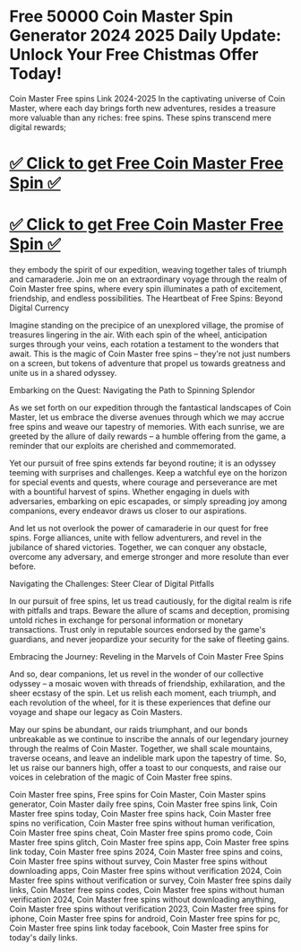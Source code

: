 # Free 50000 Coin Master Spin Generator 2024 2025 Daily Update: Unlock Your Free Chistmas Offer Today!

Coin Master Free spins Link 2024-2025 In the captivating universe of Coin Master, where each day brings forth new adventures, resides a treasure more valuable than any riches: free spins. These spins transcend mere digital rewards;

# **[✅ Click to get Free Coin Master Free Spin ✅](https://tinyurl.com/mwppajyx)**

# **[✅ Click to get Free Coin Master Free Spin ✅](https://tinyurl.com/mwppajyx)**



they embody the spirit of our expedition, weaving together tales of triumph and camaraderie. Join me on an extraordinary voyage through the realm of Coin Master free spins, where every spin illuminates a path of excitement, friendship, and endless possibilities. The Heartbeat of Free Spins: Beyond Digital Currency

Imagine standing on the precipice of an unexplored village, the promise of treasures lingering in the air. With each spin of the wheel, anticipation surges through your veins, each rotation a testament to the wonders that await. This is the magic of Coin Master free spins – they're not just numbers on a screen, but tokens of adventure that propel us towards greatness and unite us in a shared odyssey.

Embarking on the Quest: Navigating the Path to Spinning Splendor

As we set forth on our expedition through the fantastical landscapes of Coin Master, let us embrace the diverse avenues through which we may accrue free spins and weave our tapestry of memories. With each sunrise, we are greeted by the allure of daily rewards – a humble offering from the game, a reminder that our exploits are cherished and commemorated.

Yet our pursuit of free spins extends far beyond routine; it is an odyssey teeming with surprises and challenges. Keep a watchful eye on the horizon for special events and quests, where courage and perseverance are met with a bountiful harvest of spins. Whether engaging in duels with adversaries, embarking on epic escapades, or simply spreading joy among companions, every endeavor draws us closer to our aspirations.

And let us not overlook the power of camaraderie in our quest for free spins. Forge alliances, unite with fellow adventurers, and revel in the jubilance of shared victories. Together, we can conquer any obstacle, overcome any adversary, and emerge stronger and more resolute than ever before.

Navigating the Challenges: Steer Clear of Digital Pitfalls

In our pursuit of free spins, let us tread cautiously, for the digital realm is rife with pitfalls and traps. Beware the allure of scams and deception, promising untold riches in exchange for personal information or monetary transactions. Trust only in reputable sources endorsed by the game's guardians, and never jeopardize your security for the sake of fleeting gains.

Embracing the Journey: Reveling in the Marvels of Coin Master Free Spins

And so, dear companions, let us revel in the wonder of our collective odyssey – a mosaic woven with threads of friendship, exhilaration, and the sheer ecstasy of the spin. Let us relish each moment, each triumph, and each revolution of the wheel, for it is these experiences that define our voyage and shape our legacy as Coin Masters.

May our spins be abundant, our raids triumphant, and our bonds unbreakable as we continue to inscribe the annals of our legendary journey through the realms of Coin Master. Together, we shall scale mountains, traverse oceans, and leave an indelible mark upon the tapestry of time. So, let us raise our banners high, offer a toast to our conquests, and raise our voices in celebration of the magic of Coin Master free spins.

Coin Master free spins, Free spins for Coin Master, Coin Master spins generator, Coin Master daily free spins, Coin Master free spins link, Coin Master free spins today, Coin Master free spins hack, Coin Master free spins no verification, Coin Master free spins without human verification, Coin Master free spins cheat, Coin Master free spins promo code, Coin Master free spins glitch, Coin Master free spins app, Coin Master free spins link today, Coin Master free spins 2024, Coin Master free spins and coins, Coin Master free spins without survey, Coin Master free spins without downloading apps, Coin Master free spins without verification 2024, Coin Master free spins without verification or survey, Coin Master free spins daily links, Coin Master free spins codes, Coin Master free spins without human verification 2024, Coin Master free spins without downloading anything, Coin Master free spins without verification 2023, Coin Master free spins for iphone, Coin Master free spins for android, Coin Master free spins for pc, Coin Master free spins link today facebook, Coin Master free spins for today's daily links. 
